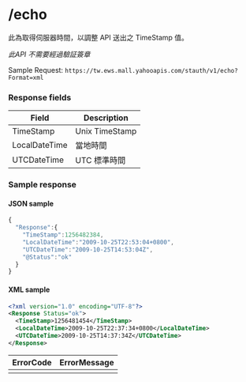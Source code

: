 /echo
=====

此為取得伺服器時間，以調整 API 送出之 TimeStamp 值。

*此API 不需要經過驗証簽章*

Sample Request: `https://tw.ews.mall.yahooapis.com/stauth/v1/echo?Format=xml`

### Response fields

| Field         | Description    |
|---------------|----------------|
| TimeStamp     | Unix TimeStamp |
| LocalDateTime | 當地時間       |
| UTCDateTime   | UTC 標準時間   |

### Sample response

#### JSON sample

```js
{
  "Response":{
    "TimeStamp":1256482384,
    "LocalDateTime":"2009-10-25T22:53:04+0800",
    "UTCDateTime":"2009-10-25T14:53:04Z",
    "@Status":"ok"
  }
}
```

#### XML sample

```xml
<?xml version="1.0" encoding="UTF-8"?>
<Response Status="ok">
  <TimeStamp>1256481454</TimeStamp>
  <LocalDateTime>2009-10-25T22:37:34+0800</LocalDateTime>
  <UTCDateTime>2009-10-25T14:37:34Z</UTCDateTime>
</Response>
```

 | ErrorCode | ErrorMessage |
 |-----------|--------------|
 |           |              |
